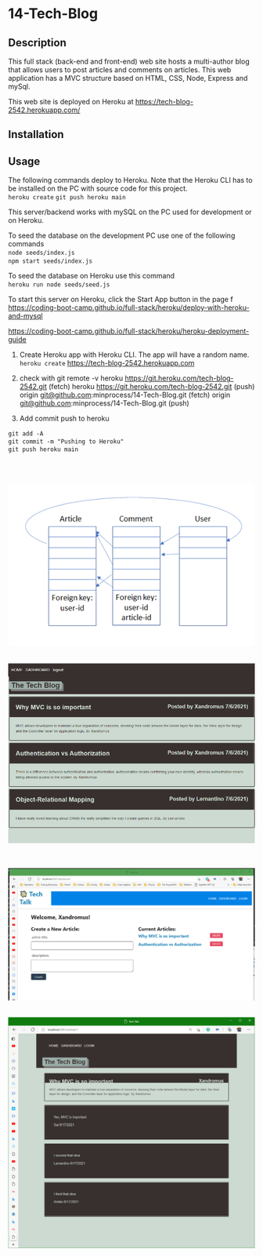 # 14-Tech-Blog
## Description
This full stack (back-end and front-end) web site hosts a multi-author blog that allows users to post articles and comments on articles. This web application has a MVC structure based on HTML, CSS, Node, Express and mySql.

This web site is deployed on Heroku at
https://tech-blog-2542.herokuapp.com/

## Installation

## Usage
The following commands deploy to Heroku. Note that the Heroku CLI has to be installed on the PC with source code for this project.  
`heroku create`
`git push heroku main`

This server/backend works with mySQL on the PC used for development or on Heroku.

To seed the database on the development PC use one of the following commands  
`node seeds/index.js`  
`npm start seeds/index.js`

To seed the database on Heroku use this command  
`heroku run node seeds/seed.js`

To start this server on Heroku, click the Start App button in the page f
https://coding-boot-camp.github.io/full-stack/heroku/deploy-with-heroku-and-mysql

https://coding-boot-camp.github.io/full-stack/heroku/heroku-deployment-guide
1. Create Heroku app with Heroku CLI. The app will have a random name. `heroku create`
https://tech-blog-2542.herokuapp.com


2. check with git remote -v
heroku  https://git.heroku.com/tech-blog-2542.git (fetch)
heroku  https://git.heroku.com/tech-blog-2542.git (push)
origin  git@github.com:minprocess/14-Tech-Blog.git (fetch)
origin  git@github.com:minprocess/14-Tech-Blog.git (push)
3. Add commit push to heroku
````
git add -A
git commit -m "Pushing to Heroku"
git push heroku main
````
<br>
<br>

![Data model showing relationships between articles, users and comments](./assets/data-model.png)
<br>
<br>  

![homepage](./assets/homepage-snapshot.png)  
<br>
<br>

![Dashboard of Xandromus with his posts](./assets/dashboard-of-Xandromus.png)
<br>
<br>

![article 1](./assets/article-1-page-snapshot.png)  
